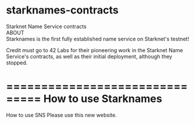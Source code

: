 # starknames-contracts
Starknet Name Service contracts
<br />
ABOUT
<br />
Starknames is the first fully established name service on Starknet's testnet!

Credit must go to 42 Labs for their pioneering work in the Starknet Name Service's contracts, as well as their initial deployment, although they stopped.

===============================
How to use Starknames
===============================



How to use SNS
Please use this new website.
